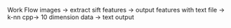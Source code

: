 Work Flow
images -> extract sift features -> output features with text file
-> k-nn cpp-> 10 dimension data -> text output
